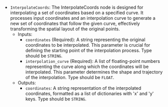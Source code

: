 - `InterpolateCoords`: The InterpolateCoords node is designed for interpolating a set of coordinates based on a specified curve. It processes input coordinates and an interpolation curve to generate a new set of coordinates that follow the given curve, effectively transforming the spatial layout of the original points.
    - Inputs:
        - `coordinates` (Required): A string representing the original coordinates to be interpolated. This parameter is crucial for defining the starting point of the interpolation process. Type should be `STRING`.
        - `interpolation_curve` (Required): A list of floating-point numbers representing the curve along which the coordinates will be interpolated. This parameter determines the shape and trajectory of the interpolation. Type should be `FLOAT`.
    - Outputs:
        - `coordinates`: A string representation of the interpolated coordinates, formatted as a list of dictionaries with 'x' and 'y' keys. Type should be `STRING`.
